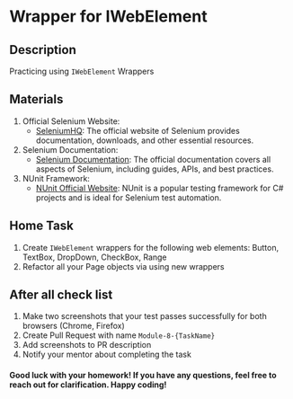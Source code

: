 ﻿# Wrapper for IWebElement

## Description

Practicing using `IWebElement` Wrappers

## Materials

1. Official Selenium Website:
   - [SeleniumHQ](https://www.selenium.dev/): The official website of Selenium provides documentation, downloads, and other essential resources.
2. Selenium Documentation:
   - [Selenium Documentation](https://www.selenium.dev/documentation/en/): The official documentation covers all aspects of Selenium, including guides, APIs, and best practices.
3. NUnit Framework:
   - [NUnit Official Website](https://nunit.org/): NUnit is a popular testing framework for C# projects and is ideal for Selenium test automation.

## Home Task

1. Create `IWebElement` wrappers for the following web elements: Button, TextBox, DropDown, CheckBox, Range
2. Refactor all your Page objects via using new wrappers

## After all check list

1. Make two screenshots that your test passes successfully for both browsers (Chrome, Firefox)
2. Create Pull Request with name `Module-8-{TaskName}`
3. Add screenshots to PR description
4. Notify your mentor about completing the task

#### Good luck with your homework! If you have any questions, feel free to reach out for clarification. Happy coding!
